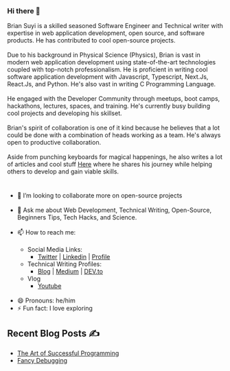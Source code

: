 ### Hi there 👋
Brian Suyi is a skilled seasoned Software Engineer and Technical writer with expertise in web application development, open source, and software products. He has contributed to cool open-source projects. <br><br>
Due to his background in Physical Science (Physics), Brian is vast in modern web application development using state-of-the-art technologies coupled with top-notch professionalism. He is proficient in writing cool software application development with Javascript, Typescript, Next.Js, React.Js, and Python. He's also vast in writing C Programming Language.<br><br>
He engaged with the Developer Community through meetups, boot camps, hackathons, lectures, spaces, and training. He's currently busy building cool projects and developing his skillset.<br><br>
Brian's spirit of collaboration is one of it kind because he believes that a lot could be done with a combination of heads working as a team. He's always open to productive collaboration.<br><br>
Aside from punching keyboards for magical happenings, he also writes a lot of articles and cool stuff <a href="https://kenfola.hashnode.dev/" target="_blank">Here</a> where he shares his journey while helping others to develop and gain viable skills.
#
- 👯 I’m looking to collaborate more on open-source projects<br><br>
- 💬 Ask me about Web Development, Technical Writing, Open-Source, Beginners Tips, Tech Hacks, and Science.<br><br>
- 📫 How to reach me:<br><br>
  - Social Media Links:
    - [Twitter](https://twitter.com/briansuyi) | [Linkedin](https://linkedin.com/in/bsuyi) | [Profile](https://bento.me/bsuyi)
  - Technical Writing Profiles:
    - [Blog](https://bsuyi.hashnode.dev/) | [Medium](https://briansuyi.medium.com) | [DEV.to](https://dev.to/bsuyi) 
  - Vlog
    - [Youtube](https://youtube.com/@excelship) <br><br>
- 😄 Pronouns: he/him<br>
- ⚡ Fun fact: I love exploring

## Recent Blog Posts ✍️
- [The Art of Successful Programming](https://bsuyi.hashnode.dev/the-art-of-successful-programming)
- [Fancy Debugging](https://bsuyi.hashnode.dev/fancy-debugging)

<!--
**waleakaje/waleakaje** is a ✨ _special_ ✨ repository because its `README.md` (this file) appears on your GitHub profile.

Here are some ideas to get you started:

- 🔭 I’m currently working on ...
- 🌱 I’m currently learning ...
- 👯 I’m looking to collaborate on ...
- 🤔 I’m looking for help with ...
- 💬 Ask me about ...
- 📫 How to reach me: ...
- 😄 Pronouns: ...
- ⚡ Fun fact: ...
-->
